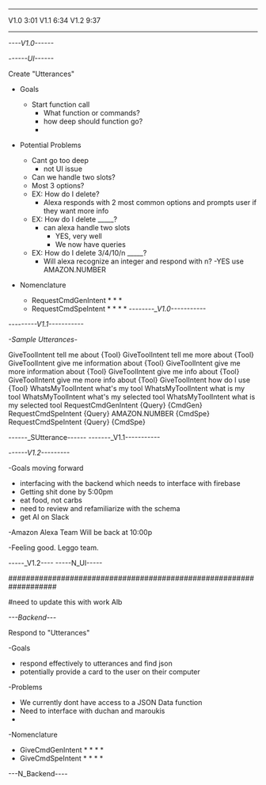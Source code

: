 ******************************************************
V1.0 3:01
V1.1 6:34
V1.2 9:37
******************************************************

*----V1.0------*

*------UI------*

Create "Utterances"

- Goals
  - Start function call
    - What function or commands?
    - how deep should function go?
    -

- Potential Problems
  - Cant go too deep
    - not UI issue
  - Can we handle two slots?
  - Most 3 options?
  - EX: How do I delete?
    - Alexa responds with 2 most common options and prompts user if they want more info
  - EX: How do I delete _____?
    - can alexa handle two slots
      - YES, very well
      - We now have queries
  - EX: How do I delete 3/4/10/n _____? 
    - Will alexa recognize an integer and respond with n?
      -YES use AMAZON.NUMBER
- Nomenclature
  - RequestCmdGenIntent
    * 
    *
    *
  - RequestCmdSpeIntent
    *
    *
    *
    *
*--------_V1.0-----------*

*---------V1.1-----------*

*-Sample Utterances-*

GiveToolIntent tell me about {Tool}
GiveToolIntent tell me more about {Tool}
GiveToolIntent give me information about {Tool}
GiveToolIntent give me more information about {Tool}
GiveToolIntent give me info about {Tool}
GiveToolIntent give me more info about {Tool}
GiveToolIntent how do I use {Tool}
WhatsMyToolIntent what's my tool
WhatsMyToolIntent what is my tool
WhatsMyToolIntent what's my selected tool
WhatsMyToolIntent what is my selected tool
RequestCmdGenIntent {Query} {CmdGen}
RequestCmdSpeIntent {Query} AMAZON.NUMBER {CmdSpe}
RequestCmdSpeIntent {Query} {CmdSpe}

------_SUtterance------
-------_V1.1-----------


*------V1.2---------*

-Goals moving forward
  - interfacing with the backend which needs to interface with firebase
  - Getting shit done by 5:00pm
  - eat food, not carbs
  - need to review and refamiliarize with the schema
  - get Al on Slack


-Amazon Alexa Team Will be back at 10:00p

-Feeling good. Leggo team.

-----_V1.2----
-----N_UI-----



###################################################################

#need to update this with work Alb


*---Backend---*

Respond to "Utterances"

-Goals
  - respond effectively to utterances and find json
  - potentially provide a card to the user on their computer

-Problems
  - We currently dont have access to a JSON Data function
  - Need to interface with duchan and maroukis
  - 

-Nomenclature
 - GiveCmdGenIntent
   *
   *
   *
   *
 - GiveCmdSpeIntent
   *
   *
   *
   *


---N_Backend----

